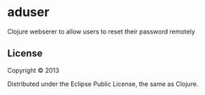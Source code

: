 # aduser

Clojure webserer to allow users to reset their password remotely



## License

Copyright © 2013

Distributed under the Eclipse Public License, the same as Clojure.
